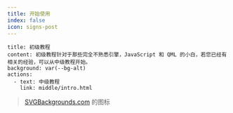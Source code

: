 ```yaml
---
title: 开始使用
index: false
icon: signs-post
---
```


```component VPBanner
title: 初级教程
content: 初级教程针对于那些完全不熟悉引擎，JavaScript 和 QML 的小白，若您已经有相关的经验，可以从中级教程开始。
background: var(--bg-alt)
actions:
  - text: 中级教程
    link: middle/intro.html
```

> [SVGBackgrounds.com](https://www.svgbackgrounds.com/set/free-svg-backgrounds-and-patterns/) 的图标

<Catalog />

<!-- markdownlint-disable-file MD033 MD013 -->
